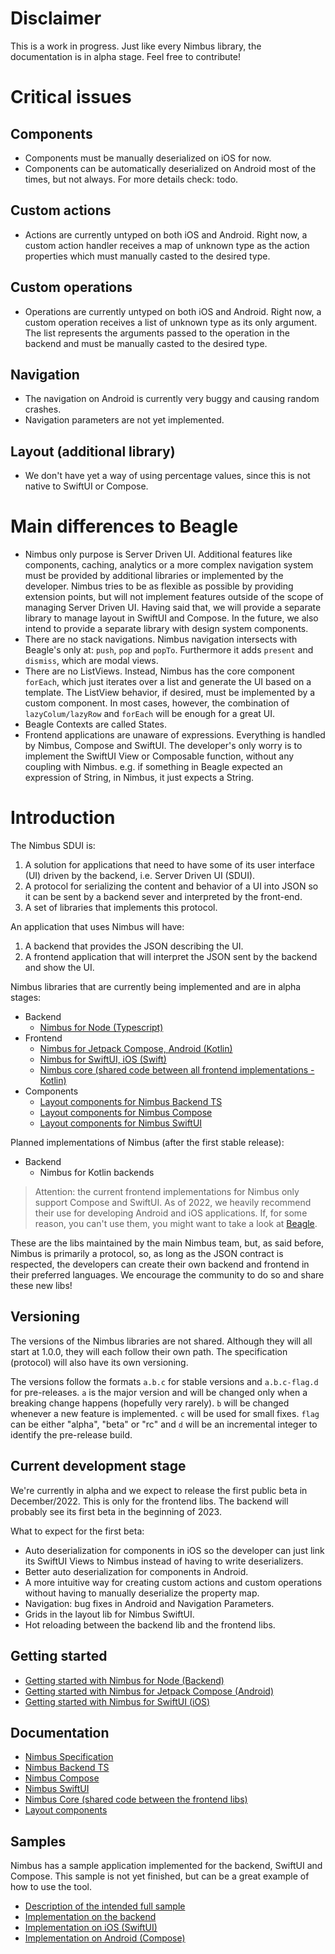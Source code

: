 # Disclaimer
This is a work in progress. Just like every Nimbus library, the documentation is in alpha stage. Feel free to contribute!

# Critical issues
## Components
- Components must be manually deserialized on iOS for now.
- Components can be automatically deserialized on Android most of the times, but not always. For more details check: todo.
## Custom actions
- Actions are currently untyped on both iOS and Android. Right now, a custom action handler receives a map of unknown type as the action properties 
which must manually casted to the desired type.
## Custom operations
- Operations are currently untyped on both iOS and Android. Right now, a custom operation receives a list of unknown type as its only argument. The
list represents the arguments passed to the operation in the backend and must be manually casted to the desired type.
## Navigation
- The navigation on Android is currently very buggy and causing random crashes.
- Navigation parameters are not yet implemented.
## Layout (additional library)
- We don't have yet a way of using percentage values, since this is not native to SwiftUI or Compose.

# Main differences to Beagle
- Nimbus only purpose is Server Driven UI. Additional features like components, caching, analytics or a more complex navigation system must be
provided by additional libraries or implemented by the developer. Nimbus tries to be as flexible as possible by providing extension points, but will
not implement features outside of the scope of managing Server Driven UI. Having said that, we will provide a separate library to manage layout in
SwiftUI and Compose. In the future, we also intend to provide a separate library with design system components.
- There are no stack navigations. Nimbus navigation intersects with Beagle's only at: `push`, `pop` and `popTo`. Furthermore it adds `present` and
`dismiss`, which are modal views.
- There are no ListViews. Instead, Nimbus has the core component `forEach`, which just iterates over a list and generate the UI based on a template.
The ListView behavior, if desired, must be implemented by a custom component. In most cases, however, the combination of `lazyColum/lazyRow` and
`forEach` will be enough for a great UI.
- Beagle Contexts are called States. 
- Frontend applications are unaware of expressions. Everything is handled by Nimbus, Compose and SwiftUI. The developer's only worry is to implement
the SwiftUI View or Composable function, without any coupling with Nimbus. e.g. if something in Beagle expected an expression of String, in Nimbus, it
just expects a String.

# Introduction
The Nimbus SDUI is:

1. A solution for applications that need to have some of its user interface (UI) driven by the backend, i.e. Server Driven UI (SDUI).
1. A protocol for serializing the content and behavior of a UI into JSON so it can be sent by a backend sever and interpreted by the front-end.
1. A set of libraries that implements this protocol.

An application that uses Nimbus will have:
1. A backend that provides the JSON describing the UI.
1. A frontend application that will interpret the JSON sent by the backend and show the UI.

Nimbus libraries that are currently being implemented and are in alpha stages:
- Backend
  - [Nimbus for Node (Typescript)](https://github.com/ZupIT/nimbus-backend-ts)
- Frontend
  - [Nimbus for Jetpack Compose, Android (Kotlin)](https://github.com/ZupIT/nimbus-compose)
  - [Nimbus for SwiftUI, iOS (Swift)](https://github.com/ZupIT/nimbus-swiftui)
  - [Nimbus core (shared code between all frontend implementations - Kotlin)](https://github.com/ZupIT/nimbus-core)
- Components
  - [Layout components for Nimbus Backend TS](https://github.com/ZupIT/nimbus-backend-ts/tree/main/layout)
  - [Layout components for Nimbus Compose](https://github.com/ZupIT/nimbus-layout-compose)
  - [Layout components for Nimbus SwiftUI](https://github.com/ZupIT/nimbus-layout-swiftui)

Planned implementations of Nimbus (after the first stable release):
- Backend
  - Nimbus for Kotlin backends

> Attention: the current frontend implementations for Nimbus only support Compose and SwiftUI. As of 2022, we heavily recommend their use for
developing Android and iOS applications. If, for some reason, you can't use them, you might want to take a look at
[Beagle](https://github.com/ZupIT/beagle).

These are the libs maintained by the main Nimbus team, but, as said before, Nimbus is primarily a protocol, so, as long as the JSON contract is
respected, the developers can create their own backend and frontend in their preferred languages. We encourage the community to do so and share these
new libs!

## Versioning
The versions of the Nimbus libraries are not shared. Although they will all start at 1.0.0, they will each follow their own path. The specification
(protocol) will also have its own versioning.

The versions follow the formats `a.b.c` for stable versions and `a.b.c-flag.d` for pre-releases. `a` is the major version and will be changed only
when a breaking change happens (hopefully very rarely). `b` will be changed whenever a new feature is implemented. `c` will be used for small fixes.
`flag` can be either "alpha", "beta" or "rc" and `d` will be an incremental integer to identify the pre-release build.

## Current development stage
We're currently in alpha and we expect to release the first public beta in December/2022. This is only for the frontend libs. The backend will
probably see its first beta in the beginning of 2023.

What to expect for the first beta:
- Auto deserialization for components in iOS so the developer can just link its SwiftUI Views to Nimbus instead of having to write deserializers.
- Better auto deserialization for components in Android.
- A more intuitive way for creating custom actions and custom operations without having to manually deserialize the property map.
- Navigation: bug fixes in Android and Navigation Parameters.
- Grids in the layout lib for Nimbus SwiftUI.
- Hot reloading between the backend lib and the frontend libs.

## Getting started
- [Getting started with Nimbus for Node (Backend)](backend-ts/getting-started.md)
- [Getting started with Nimbus for Jetpack Compose (Android)](compose/getting-started.md)
- [Getting started with Nimbus for SwiftUI (iOS)](swiftui/getting-started.md)

## Documentation
- [Nimbus Specification](specification/index.md)
- [Nimbus Backend TS](backend-ts/index.md)
- [Nimbus Compose](compose/index.md)
- [Nimbus SwiftUI](swiftui/index.md)
- [Nimbus Core (shared code between the frontend libs)](core/index.md)
- [Layout components](layout/index.md)

## Samples
Nimbus has a sample application implemented for the backend, SwiftUI and Compose. This sample is not yet finished, but can be a great example of
how to use the tool.

- [Description of the intended full sample](https://github.com/ZupIT/beagle-backend-ts/wiki/Sample)
- [Implementation on the backend](https://github.com/ZupIT/nimbus-backend-ts/tree/main/sample)
- [Implementation on iOS (SwiftUI)](https://github.com/ZupIT/nimbus-layout-swiftui/tree/main/Store)
- [Implementation on Android (Compose)](https://github.com/ZupIT/nimbus-layout-compose/tree/main/store)
